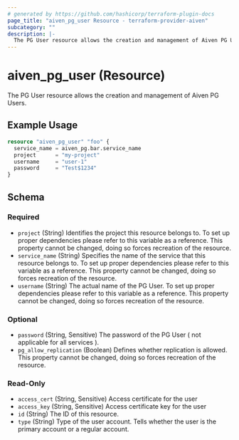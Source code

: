 ```yaml
---
# generated by https://github.com/hashicorp/terraform-plugin-docs
page_title: "aiven_pg_user Resource - terraform-provider-aiven"
subcategory: ""
description: |-
  The PG User resource allows the creation and management of Aiven PG Users.
---
```


# aiven_pg_user (Resource)

The PG User resource allows the creation and management of Aiven PG Users.

## Example Usage

```terraform
resource "aiven_pg_user" "foo" {
  service_name = aiven_pg.bar.service_name
  project      = "my-project"
  username     = "user-1"
  password     = "Test$1234"
}
```

<!-- schema generated by tfplugindocs -->
## Schema

### Required

- `project` (String) Identifies the project this resource belongs to. To set up proper dependencies please refer to this variable as a reference. This property cannot be changed, doing so forces recreation of the resource.
- `service_name` (String) Specifies the name of the service that this resource belongs to. To set up proper dependencies please refer to this variable as a reference. This property cannot be changed, doing so forces recreation of the resource.
- `username` (String) The actual name of the PG User. To set up proper dependencies please refer to this variable as a reference. This property cannot be changed, doing so forces recreation of the resource.

### Optional

- `password` (String, Sensitive) The password of the PG User ( not applicable for all services ).
- `pg_allow_replication` (Boolean) Defines whether replication is allowed. This property cannot be changed, doing so forces recreation of the resource.

### Read-Only

- `access_cert` (String, Sensitive) Access certificate for the user
- `access_key` (String, Sensitive) Access certificate key for the user
- `id` (String) The ID of this resource.
- `type` (String) Type of the user account. Tells whether the user is the primary account or a regular account.


